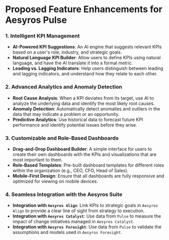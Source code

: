 # Proposed Feature Enhancements for Aesyros Pulse

### 1. Intelligent KPI Management

*   **AI-Powered KPI Suggestions**: An AI engine that suggests relevant KPIs based on a user's role, industry, and strategic goals.
*   **Natural Language KPI Builder**: Allow users to define KPIs using natural language, and have the AI translate it into a formal metric.
*   **Leading vs. Lagging Indicators**: Help users distinguish between leading and lagging indicators, and understand how they relate to each other.

### 2. Advanced Analytics and Anomaly Detection

*   **Root Cause Analysis**: When a KPI deviates from its target, use AI to analyze the underlying data and identify the most likely root causes.
*   **Anomaly Detection**: Automatically detect anomalies and outliers in the data that may indicate a problem or an opportunity.
*   **Predictive Analytics**: Use historical data to forecast future KPI performance and identify potential issues before they arise.

### 3. Customizable and Role-Based Dashboards

*   **Drag-and-Drop Dashboard Builder**: A simple interface for users to create their own dashboards with the KPIs and visualizations that are most important to them.
*   **Role-Based Templates**: Pre-built dashboard templates for different roles within the organization (e.g., CEO, CFO, Head of Sales).
*   **Mobile-First Design**: Ensure that all dashboards are fully responsive and optimized for viewing on mobile devices.

### 4. Seamless Integration with the Aesyros Suite

*   **Integration with `Aesyros Align`**: Link KPIs to strategic goals in `Aesyros Align` to provide a clear line of sight from strategy to execution.
*   **Integration with `Aesyros Catalyst`**: Use data from `Pulse` to measure the impact of change initiatives managed in `Aesyros Catalyst`.
*   **Integration with `Aesyros Foresight`**: Use data from `Pulse` to validate the assumptions and models used in `Aesyros Foresight`.
